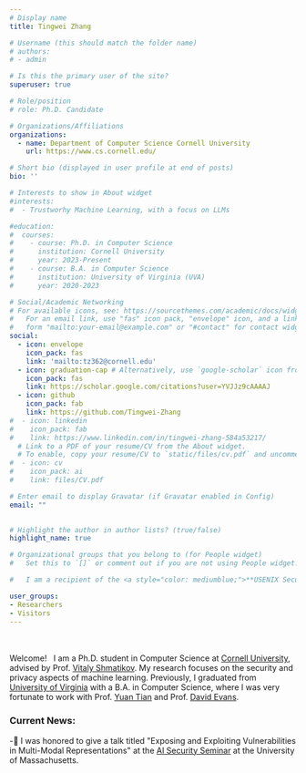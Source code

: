```yaml
---
# Display name
title: Tingwei Zhang

# Username (this should match the folder name)
# authors:
# - admin

# Is this the primary user of the site?
superuser: true

# Role/position
# role: Ph.D. Candidate

# Organizations/Affiliations
organizations:
  - name: Department of Computer Science Cornell University
    url: https://www.cs.cornell.edu/

# Short bio (displayed in user profile at end of posts)
bio: ''

# Interests to show in About widget
#interests:
#  - Trustworhy Machine Learning, with a focus on LLMs

#education:
#  courses:
#    - course: Ph.D. in Computer Science
#      institution: Cornell University
#      year: 2023-Present
#    - course: B.A. in Computer Science
#      institution: University of Virginia (UVA)
#      year: 2020-2023

# Social/Academic Networking
# For available icons, see: https://sourcethemes.com/academic/docs/widgets/#icons
#   For an email link, use "fas" icon pack, "envelope" icon, and a link in the
#   form "mailto:your-email@example.com" or "#contact" for contact widget.
social:
  - icon: envelope
    icon_pack: fas
    link: 'mailto:tz362@cornell.edu'
  - icon: graduation-cap # Alternatively, use `google-scholar` icon from `ai` icon pack
    icon_pack: fas
    link: https://scholar.google.com/citations?user=YVJJz9cAAAAJ
  - icon: github
    icon_pack: fab
    link: https://github.com/Tingwei-Zhang
#  - icon: linkedin
#    icon_pack: fab
#    link: https://www.linkedin.com/in/tingwei-zhang-584a53217/
  # Link to a PDF of your resume/CV from the About widget.
  # To enable, copy your resume/CV to `static/files/cv.pdf` and uncomment the lines below.  
#  - icon: cv
#    icon_pack: ai
#    link: files/CV.pdf

# Enter email to display Gravatar (if Gravatar enabled in Config)
email: ""
  

# Highlight the author in author lists? (true/false)
highlight_name: true

# Organizational groups that you belong to (for People widget)
#   Set this to `[]` or comment out if you are not using People widget.  

#   I am a recipient of the <a style="color: mediumblue;">**USENIX Security Distinguished Paper Award**</a> (2024). 

user_groups:
- Researchers
- Visitors
---
```


</br ></br > Welcome! &nbsp; I am a Ph.D. student in Computer Science at <a  href="https://www.cornell.edu/"  target="_blank">Cornell University</a>, advised by Prof. <a  href="https://www.cs.cornell.edu/~shmat/"  target="_blank">Vitaly Shmatikov</a>. My research focuses on the security and privacy aspects of machine learning. Previously, I graduated from <a  href="https://www.virginia.edu/"  target="_blank">University of Virginia</a> with a B.A. in Computer Science, where I was very fortunate to work with Prof. <a  href="https://www.ytian.info/"  target="_blank">Yuan Tian</a> and Prof. <a  href="https://www.cs.virginia.edu/~evans/"  target="_blank">David Evans</a>. 



### Current News:
-📌 I was honored to give a talk titled "Exposing and Exploiting Vulnerabilities in Multi-Modal Representations" at the [AI Security Seminar](https://aisec.cs.umass.edu/seminar/) at the University of Massachusetts.   

<!-- -📌 14 Aug 2024: &nbsp; Our paper “[Adversarial illusions in multi-modal embeddings](https://www.usenix.org/conference/usenixsecurity24/presentation/zhang-tingwei)”  received the <a style="color: mediumblue;">**Distinguished Paper Award**</a> at ***USENIX Security*** 2024. -->



